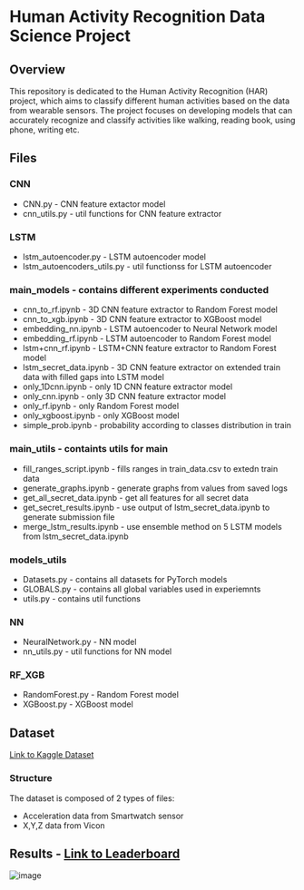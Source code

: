# Human Activity Recognition Data Science Project
## Overview
This repository is dedicated to the Human Activity Recognition (HAR) project, which aims to classify different human activities based on the data from wearable sensors. The project focuses on developing models that can accurately recognize and classify activities like walking, reading book, using phone, writing etc.
## Files
### CNN 
*  CNN.py - CNN feature extactor model
*  cnn_utils.py - util functions for CNN feature extractor
### LSTM
*  lstm_autoencoder.py - LSTM autoencoder model
*  lstm_autoencoders_utils.py - util functionss for LSTM autoencoder
### main_models - contains different experiments conducted
*  cnn_to_rf.ipynb - 3D CNN feature extractor to Random Forest model
*  cnn_to_xgb.ipynb - 3D CNN feature extractor to XGBoost model
*  embedding_nn.ipynb - LSTM autoencoder to Neural Network model
*  embedding_rf.ipynb - LSTM autoencoder to Random Forest model
*  lstm+cnn_rf.ipynb - LSTM+CNN feature extractor to Random Forest model
*  lstm_secret_data.ipynb - 3D CNN feature extractor on extended train data with filled gaps into LSTM model
*  only_1Dcnn.ipynb - only 1D CNN feature extractor model
*  only_cnn.ipynb - only 3D CNN feature extractor model
*  only_rf.ipynb - only Random Forest model
*  only_xgboost.ipynb - only XGBoost model
*  simple_prob.ipynb - probability according to classes distribution in train
### main_utils - containts utils for main
* fill_ranges_script.ipynb - fills ranges in train_data.csv to extedn train data
* generate_graphs.ipynb - generate graphs from values from saved logs
* get_all_secret_data.ipynb - get all features for all secret data
* get_secret_results.ipynb - use output of lstm_secret_data.ipynb to generate submission file
* merge_lstm_results.ipynb - use ensemble method on 5 LSTM models from lstm_secret_data.ipynb
### models_utils
* Datasets.py - contains all datasets for PyTorch models
* GLOBALS.py - contains all global variables used in experiemnts
* utils.py - contains util functions
### NN
*  NeuralNetwork.py - NN model
*  nn_utils.py - util functions for NN model
### RF_XGB
*  RandomForest.py - Random Forest model
*  XGBoost.py - XGBoost model

## Dataset
[Link to Kaggle Dataset](https://www.kaggle.com/competitions/bgu-i-know-what-you-did-last-measurement-time/leaderboard)
### Structure
The dataset is composed of 2 types of files:
*  Acceleration data from Smartwatch sensor
*  X,Y,Z data from Vicon


## Results - [Link to Leaderboard](https://www.kaggle.com/competitions/bgu-i-know-what-you-did-last-measurement-time/leaderboard)
![image](https://github.com/Qehbr/Human-Activity-Recognition-DS-Project/assets/49615282/ca2db049-db66-4b35-add5-5c67e5b2f1b5)




